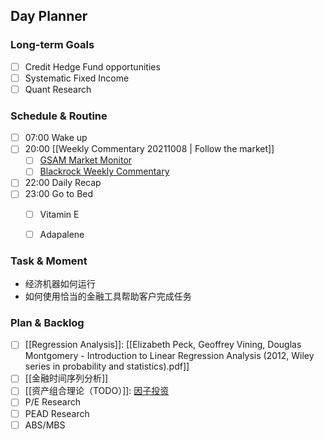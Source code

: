 ## Day Planner

### Long-term Goals

-  [ ] Credit Hedge Fund opportunities
-  [ ] Systematic Fixed Income
-  [ ] Quant Research 
    
### Schedule & Routine

- [ ] 07:00 Wake up
- [ ] 20:00 [[Weekly Commentary 20211008 | Follow the market]]
	- [ ] [GSAM Market Monitor](https://www.gsam.com/content/gsam/us/en/advisors/market-insights/market-strategy/global-market-monitor/2021/market_monitor_100821.html)
	- [ ] [Blackrock Weekly Commentary](https://www.blackrock.com/corporate/insights/blackrock-investment-institute/archives#weekly-commentary)
- [ ] 22:00 Daily Recap
- [ ] 23:00 Go to Bed
	- [ ] Vitamin E
	- [ ] Adapalene

    
### Task & Moment

- 经济机器如何运行
- 如何使用恰当的金融工具帮助客户完成任务

### Plan & Backlog

- [ ] [[Regression Analysis]]: [[Elizabeth Peck, Geoffrey Vining, Douglas Montgomery - Introduction to Linear Regression Analysis (2012, Wiley series in probability and statistics).pdf]]
- [ ] [[金融时间序列分析]]
- [ ] [[资产组合理论（TODO）]]: [因子投资](https://weread.qq.com/web/reader/a0532d80720439a9a055795kc81322c012c81e728d9d180)
- [ ] P/E Research
- [ ] PEAD Research
- [ ] ABS/MBS
